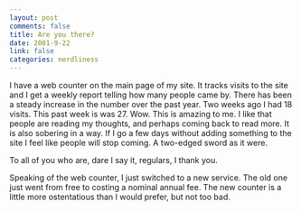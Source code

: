 ```yaml
--- 
layout: post
comments: false
title: Are you there?
date: 2001-9-22
link: false
categories: nerdliness
---
```

I have a web counter on the main page of my site. It tracks visits to the site and I get a weekly report telling how many people came by. There has been a steady increase in the number over the past year. Two weeks ago I had 18 visits. This past week is was 27. Wow. This is amazing to me. I like that people are reading my thoughts, and perhaps coming back to read more. It is also sobering in a way. If I go a few days without adding something to the site I feel like people will stop coming. A two-edged sword as it were.

To all of you who are, dare I say it, regulars, I thank you.

Speaking of the web counter, I just switched to a new service. The old one just went from free to costing a nominal annual fee. The new counter is a little more ostentatious than I would prefer, but not too bad.
